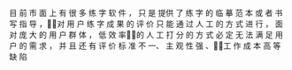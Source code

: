目 前 市 面 上 有 很 多 练 字 软 件 ， 只 是 提供 了 练 字 的 临 摹 范 本 或 者 书 写 指 导 ，对 用 户 练 字 成 果 的 评 价 只 能 通 过 人 工 的 方 式 进 行 ， 面 对 庞 大 的 用 户 群 体 ， 低 效 率的 人 工 打 分 的 方 式 必 定 无 法 满 足 用 户 的 需 求 ， 并 且 还 有 评 价 标 准 不 一、 主 观 性 强 、工 作 成 本 高 等 缺 陷 